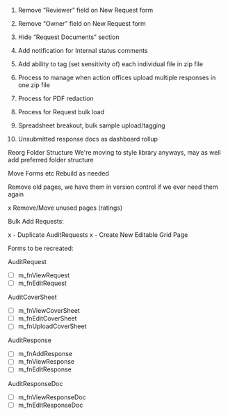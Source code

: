1. Remove “Reviewer” field on New Request form

2. Remove “Owner” field on New Request form

3. Hide “Request Documents” section

4. Add notification for Internal status comments

5. Add ability to tag (set sensitivity of) each individual file in zip file

6. Process to manage when action offices upload multiple responses in one zip file

7. Process for PDF redaction

8. Process for Request bulk load

9. Spreadsheet breakout, bulk sample upload/tagging

10. Unsubmitted response docs as dashboard rollup

Reorg Folder Structure
We're moving to style library anyways, may as well add preferred folder structure

Move Forms etc
Rebuild as needed

Remove old pages, we have them in version control if we ever need them again

x Remove/Move unused pages (ratings)

Bulk Add Requests:

x - Duplicate AuditRequests
x - Create New Editable Grid Page

Forms to be recreated:

AuditRequest

- [ ] m_fnViewRequest
- [ ] m_fnEditRequest

AuditCoverSheet

- [ ] m_fnViewCoverSheet
- [ ] m_fnEditCoverSheet
- [ ] m_fnUploadCoverSheet

AuditResponse

- [ ] m_fnAddResponse
- [ ] m_fnViewResponse
- [ ] m_fnEditResponse

AuditResponseDoc

- [ ] m_fnViewResponseDoc
- [ ] m_fnEditResponseDoc
